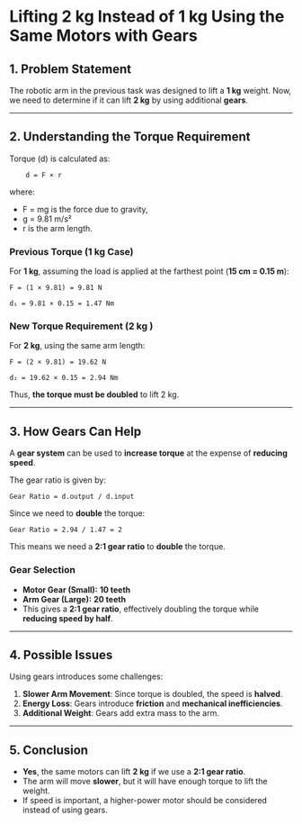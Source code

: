 
# Lifting 2 kg Instead of 1 kg Using the Same Motors with Gears

## 1. Problem Statement
The robotic arm in the previous task was designed to lift a **1 kg** weight. Now, we need to determine if it can lift **2 kg** by using additional **gears**.


---

## 2. Understanding the Torque Requirement
Torque (d) is calculated as:

        d = F × r

where:
- F = mg is the force due to gravity,
- g = 9.81 m/s²
- r is the arm length.

### Previous Torque (1 kg Case)
For **1 kg**, assuming the load is applied at the farthest point (**15 cm = 0.15 m**):

    F = (1 × 9.81) = 9.81 N

    d₁ = 9.81 × 0.15 = 1.47 Nm

### New Torque Requirement (2 kg )
For **2 kg**, using the same arm length:

    F = (2 × 9.81) = 19.62 N

    d₂ = 19.62 × 0.15 = 2.94 Nm

Thus, **the torque must be doubled** to lift 2 kg.

---

## 3. How Gears Can Help
A **gear system** can be used to **increase torque** at the expense of **reducing speed**. 

The gear ratio is given by:

    Gear Ratio = d.output / d.input

Since we need to **double** the torque:

    Gear Ratio = 2.94 / 1.47 = 2

This means we need a **2:1 gear ratio** to **double** the torque.

### Gear Selection
- **Motor Gear (Small):** **10 teeth**
- **Arm Gear (Large):** **20 teeth**
- This gives a **2:1 gear ratio**, effectively doubling the torque while **reducing speed by half**.

---

## 4. Possible Issues
Using gears introduces some challenges:
1. **Slower Arm Movement**: Since torque is doubled, the speed is **halved**.
2. **Energy Loss**: Gears introduce **friction** and **mechanical inefficiencies**.
3. **Additional Weight**: Gears add extra mass to the arm.

---

## 5. Conclusion
- **Yes**, the same motors can lift **2 kg** if we use a **2:1 gear ratio**.
- The arm will move **slower**, but it will have enough torque to lift the weight.
- If speed is important, a higher-power motor should be considered instead of using gears.
